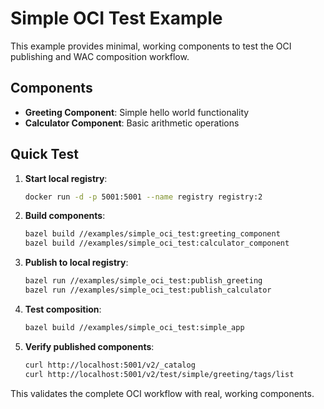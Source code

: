 # Simple OCI Test Example

This example provides minimal, working components to test the OCI publishing and WAC composition workflow.

## Components

- **Greeting Component**: Simple hello world functionality
- **Calculator Component**: Basic arithmetic operations

## Quick Test

1. **Start local registry**:

   ```bash
   docker run -d -p 5001:5001 --name registry registry:2
   ```

2. **Build components**:

   ```bash
   bazel build //examples/simple_oci_test:greeting_component
   bazel build //examples/simple_oci_test:calculator_component
   ```

3. **Publish to local registry**:

   ```bash
   bazel run //examples/simple_oci_test:publish_greeting
   bazel run //examples/simple_oci_test:publish_calculator
   ```

4. **Test composition**:

   ```bash
   bazel build //examples/simple_oci_test:simple_app
   ```

5. **Verify published components**:

   ```bash
   curl http://localhost:5001/v2/_catalog
   curl http://localhost:5001/v2/test/simple/greeting/tags/list
   ```

This validates the complete OCI workflow with real, working components.
